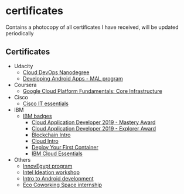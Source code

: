 # certificates
Contains a photocopy of all certificates I have received, will be updated periodically 

## Certificates
- Udacity
  - [Cloud DevOps Nanodegree](https://github.com/atefhares/certificates/blob/master/Udacity/Cloud%20DevOps%20Engineer%20Nanodegree.pdf)
  - [Developing Android Apps - MAL program](https://github.com/atefhares/certificates/blob/master/Udacity/Mobile%20Application%20Lunchpad%20-%20Udacity.jpg)
- Coursera
  - [Google Cloud Platform Fundamentals: Core Infrastructure](https://github.com/atefhares/certificates/blob/master/Coursera%20/Google%20Cloud%20Platform%20Fundamentals:%20Core%20Infrastructure.pdf)
- Cisco
  - [Cisco IT essentials](https://github.com/atefhares/certificates/blob/master/Cisco/Cisco%20IT%20essentials%20.jpg)
- IBM
  - [IBM badges](https://github.com/atefhares/certificates/tree/master/IBM/IBM%20badges)
    - [Cloud Application Developer 2019 - Mastery Award](https://github.com/atefhares/certificates/blob/master/IBM/IBM%20badges/Cloud%20Application%20Developer%202019%20-%20Mastery%20Award.pdf)
    - [Cloud Application Developer 2019 - Explorer Award](https://github.com/atefhares/certificates/blob/master/IBM/IBM%20badges/Cloud%20Application%20Developer%202019%20-%20Explorer%20Award.pdf)
    - [Blockchain Intro](https://github.com/atefhares/certificates/blob/master/IBM/IBM%20badges/Blockchain%20Intro.pdf)
    - [Cloud Intro](https://github.com/atefhares/certificates/blob/master/IBM/IBM%20badges/Cloud%20Intro.pdf)
    - [Deploy Your First Container](https://github.com/atefhares/certificates/blob/master/IBM/IBM%20badges/Deploy%20Your%20First%20Container.pdf)
    - [IBM Cloud Essentials](https://github.com/atefhares/certificates/blob/master/IBM/IBM%20badges/IBM%20Cloud%20Essentials.pdf)
- Others
  - [InnovEgypt program](https://github.com/atefhares/certificates/blob/master/Others/InnovEgypt.jpg)
  - [Intel Ideation workshop](https://github.com/atefhares/certificates/blob/master/Others/Intel%20Ideation%20workshop.jpg)
  - [Intro to Android development](https://github.com/atefhares/certificates/blob/master/Others/Intro%20to%20Android%20development.jpg)
  - [Eco Coworking Space internship](https://github.com/atefhares/certificates/blob/master/Others/Eco%20coworking%20space%20internship.jpg)
